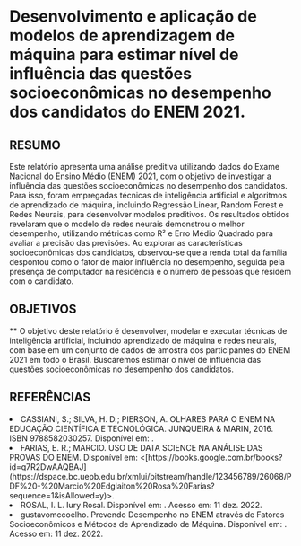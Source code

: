 # Desenvolvimento e aplicação de modelos de aprendizagem de máquina para estimar nível de influência das questões socioeconômicas no desempenho dos candidatos do ENEM 2021.

## RESUMO

Este relatório apresenta uma análise preditiva utilizando dados do Exame Nacional do Ensino Médio (ENEM) 2021, com o objetivo de investigar a influência das questões socioeconômicas no desempenho dos candidatos. Para isso, foram empregadas técnicas de inteligência artificial e algoritmos de aprendizado de máquina, incluindo Regressão Linear, Random Forest e Redes Neurais, para desenvolver modelos preditivos.
Os resultados obtidos revelaram que o modelo de redes neurais demonstrou o melhor desempenho, utilizando métricas como R² e Erro Médio Quadrado para avaliar a precisão das previsões. Ao explorar as características socioeconômicas dos candidatos, observou-se que a renda total da família despontou como o fator de maior influência no desempenho, seguida pela presença de computador na residência e o número de pessoas que residem com o candidato.

## OBJETIVOS

** O objetivo deste relatório é desenvolver, modelar e executar técnicas de inteligência artificial, incluindo aprendizado de máquina e redes neurais, com base em um conjunto de dados de amostra dos participantes do ENEM 2021 em todo o Brasil. Buscaremos estimar o nível de influência das questões socioeconômicas no desempenho dos candidatos.


## REFERÊNCIAS

<li> CASSIANI, S.; SILVA, H. D.; PIERSON, A. OLHARES PARA O ENEM NA EDUCAÇÃO
CIENTÍFICA E TECNOLÓGICA. JUNQUEIRA & MARIN, 2016. ISBN 9788582030257.
Disponível em: <https://books.google.com.br/books?id=q7R2DwAAQBAJ>.
 
<li> FARIAS, E. R.; MARCIO. USO DE DATA SCIENCE NA ANÁLISE DAS PROVAS DO ENEM.
Disponível em: <[https://books.google.com.br/books?id=q7R2DwAAQBAJ](https://dspace.bc.uepb.edu.br/xmlui/bitstream/handle/123456789/26068/PDF%20-%20Marcio%20Edglaiton%20Rosa%20Farias?sequence=1&isAllowed=y)>.
 
<li> ROSAL, I. L. Iury Rosal. Disponível em: <https://github.com/iuryrosal/machine-learning>. Acesso em: 11 dez. 2022.

<li> gustavomccoelho. Prevendo Desempenho no ENEM através de Fatores Socioeconômicos e Métodos de Aprendizado de Máquina. Disponível em: <https://github.com/gustavomccoelho/Previsao-de-Desempenho-ENEM>. Acesso em: 11 dez. 2022.